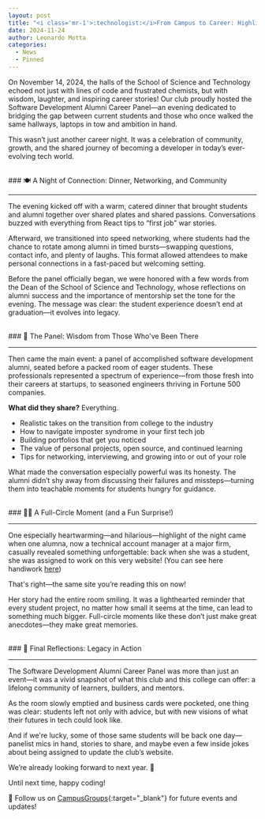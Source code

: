 ```yaml
---
layout: post
title: "<i class='mr-1'>:technologist:</i>From Campus to Career: Highlights from the Software Development Alumni Panel"
date: 2024-11-24
author: Leonardo Motta
categories:
  - News
  - Pinned
---
```


On November 14, 2024, the halls of the School of Science and Technology echoed not just with lines of code and frustrated chemists, but with wisdom, laughter, and inspiring career stories! Our club proudly hosted the Software Development Alumni Career Panel—an evening dedicated to bridging the gap between current students and those who once walked the same hallways, laptops in tow and ambition in hand.

This wasn’t just another career night. It was a celebration of community, growth, and the shared journey of becoming a developer in today’s ever-evolving tech world.

<br>
### 🍽 A Night of Connection: Dinner, Networking, and Community
<hr>

The evening kicked off with a warm, catered dinner that brought students and alumni together over shared plates and shared passions. Conversations buzzed with everything from React tips to “first job” war stories.

Afterward, we transitioned into speed networking, where students had the chance to rotate among alumni in timed bursts—swapping questions, contact info, and plenty of laughs. This format allowed attendees to make personal connections in a fast-paced but welcoming setting.

Before the panel officially began, we were honored with a few words from the Dean of the School of Science and Technology, whose reflections on alumni success and the importance of mentorship set the tone for the evening. The message was clear: the student experience doesn’t end at graduation—it evolves into legacy.

<br>
### 🎤 The Panel: Wisdom from Those Who've Been There
<hr>

Then came the main event: a panel of accomplished software development alumni, seated before a packed room of eager students. These professionals represented a spectrum of experience—from those fresh into their careers at startups, to seasoned engineers thriving in Fortune 500 companies.

**What did they share?** Everything.
- Realistic takes on the transition from college to the industry
- How to navigate imposter syndrome in your first tech job
- Building portfolios that get you noticed
- The value of personal projects, open source, and continued learning
- Tips for networking, interviewing, and growing into or out of your role

What made the conversation especially powerful was its honesty. The alumni didn’t shy away from discussing their failures and missteps—turning them into teachable moments for students hungry for guidance.

<br>
### 🧑‍🎓 A Full-Circle Moment (and a Fun Surprise!)
<hr>

One especially heartwarming—and hilarious—highlight of the night came when one alumna, now a technical account manager at a major firm, casually revealed something unforgettable: back when she was a student, she was assigned to work on this very website! (You can see here handiwork [here](/itec3870_sp23/SD2Website))

That's right—the same site you’re reading this on now!

Her story had the entire room smiling. It was a lighthearted reminder that every student project, no matter how small it seems at the time, can lead to something much bigger. Full-circle moments like these don’t just make great anecdotes—they make great memories.

<br>
### 💬 Final Reflections: Legacy in Action
<hr>

The Software Development Alumni Career Panel was more than just an event—it was a vivid snapshot of what this club and this college can offer: a lifelong community of learners, builders, and mentors.

As the room slowly emptied and business cards were pocketed, one thing was clear: students left not only with advice, but with new visions of what their futures in tech could look like.

And if we're lucky, some of those same students will be back one day—panelist mics in hand, stories to share, and maybe even a few inside jokes about being assigned to update the club’s website.

We’re already looking forward to next year. 🚀

Until next time, happy coding!

📢 Follow us on [CampusGroups](https://ggc.campusgroups.com/GH/club_signup){:target="_blank"} for future events and updates!
